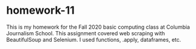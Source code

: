 # homework-11
 
This is my homework for the Fall 2020 basic computing class at Columbia Journalism School.
This assignment covered web scraping with BeautifulSoup and Selenium. I used functions, .apply, dataframes, etc.